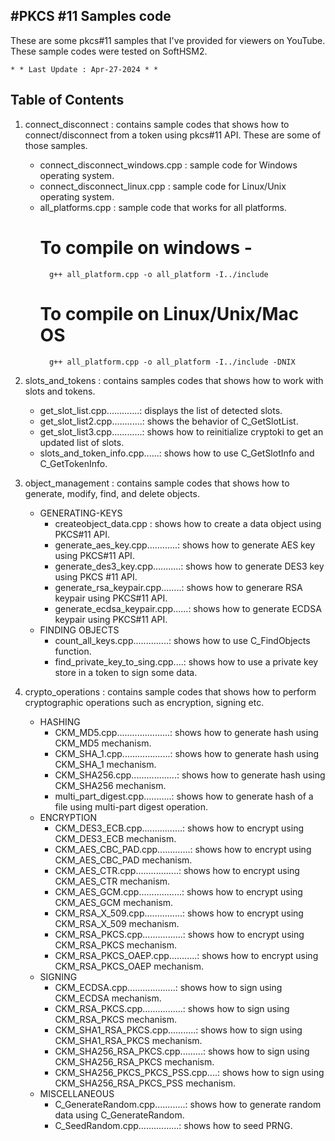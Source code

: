 #PKCS #11 Samples code
-----------------------

These are some pkcs#11 samples that I've provided for viewers on YouTube. These sample codes were tested on SoftHSM2.

	* * Last Update : Apr-27-2024 * *



Table of Contents 
------------------


1. connect_disconnect 	: contains sample codes that shows how to connect/disconnect from a token using pkcs#11 API. These are some of those samples.
	- connect_disconnect_windows.cpp  :	sample code for Windows operating system.
	- connect_disconnect_linux.cpp	  : 	sample code for Linux/Unix operating system.
	- all_platforms.cpp 		  : 	sample code that works for all platforms.
		# To compile on windows - 
			g++ all_platform.cpp -o all_platform -I../include
		# To compile on Linux/Unix/Mac OS	
			g++ all_platform.cpp -o all_platform -I../include -DNIX

2. slots_and_tokens 	: contains samples codes that shows how to work with slots and tokens.
	- get_slot_list.cpp.............: displays the list of detected slots.
	- get_slot_list2.cpp............: shows the behavior of C_GetSlotList.
	- get_slot_list3.cpp............: shows how to reinitialize cryptoki to get an updated list of slots.
	- slots_and_token_info.cpp......: shows how to use C_GetSlotInfo and C_GetTokenInfo.


3. object_management	: contains sample codes that shows how to generate, modify, find, and delete objects.

	- GENERATING-KEYS
		- createobject_data.cpp		  : shows how to create a data object using PKCS#11 API.
		- generate_aes_key.cpp............: shows how to generate AES key using PKCS#11 API.
		- generate_des3_key.cpp...........: shows how to generate DES3 key using PKCS #11 API.
		- generate_rsa_keypair.cpp........: shows how to generare RSA keypair using PKCS#11 API.
		- generate_ecdsa_keypair.cpp......: shows how to generate ECDSA keypair using PKCS#11 API.
	- FINDING OBJECTS
		- count_all_keys.cpp..............: shows how to use C_FindObjects function.
		- find_private_key_to_sing.cpp....: shows how to use a private key store in a token to sign some data.

4. crypto_operations	: contains sample codes that shows how to perform cryptographic operations such as encryption, signing etc.

	- HASHING
		- CKM_MD5.cpp.....................: shows how to generate hash using CKM_MD5 mechanism.
		- CKM_SHA_1.cpp...................: shows how to generate hash using CKM_SHA_1 mechanism.
		- CKM_SHA256.cpp..................: shows how to generate hash using CKM_SHA256 mechanism.
		- multi_part_digest.cpp...........: shows how to generate hash of a file using multi-part digest operation.
	- ENCRYPTION
		- CKM_DES3_ECB.cpp................: shows how to encrypt using CKM_DES3_ECB mechanism.
		- CKM_AES_CBC_PAD.cpp.............: shows how to encrypt using CKM_AES_CBC_PAD mechanism.
		- CKM_AES_CTR.cpp.................: shows how to encrypt using CKM_AES_CTR mechanism.
		- CKM_AES_GCM.cpp.................: shows how to encrypt using CKM_AES_GCM mechanism.
		- CKM_RSA_X_509.cpp...............: shows how to encrypt using CKM_RSA_X_509 mechanism.
		- CKM_RSA_PKCS.cpp................: shows how to encrypt using CKM_RSA_PKCS mechanism.
		- CKM_RSA_PKCS_OAEP.cpp...........: shows how to encrypt using CKM_RSA_PKCS_OAEP mechanism.
	- SIGNING
		- CKM_ECDSA.cpp...................: shows how to sign using CKM_ECDSA mechanism.
		- CKM_RSA_PKCS.cpp................: shows how to sign using CKM_RSA_PKCS mechanism.
		- CKM_SHA1_RSA_PKCS.cpp...........: shows how to sign using CKM_SHA1_RSA_PKCS mechanism.
		- CKM_SHA256_RSA_PKCS.cpp.........: shows how to sign using CKM_SHA256_RSA_PKCS mechanism.
		- CKM_SHA256_PKCS_PKCS_PSS.cpp....: shows how to sign using CKM_SHA256_RSA_PKCS_PSS mechanism.
	- MISCELLANEOUS
		- C_GenerateRandom.cpp............: shows how to generate random data using C_GenerateRandom.
		- C_SeedRandom.cpp................: shows how to seed PRNG.
